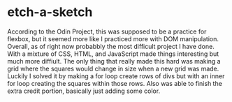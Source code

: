 # etch-a-sketch
According to the Odin Project, this was supposed to be a practice for flexbox, but it seemed more like I practiced more with DOM manipulation. Overall, as of right now probabbly the most difficult project I have done. With a mixture of CSS, HTML, and JavaScript made things interesting but much more diffiult. The only thing that really made this hard was making a grid where the squares would change in size when a new grid was made. Luckily I solved it by making a for loop create rows of divs but with an inner for loop creating the squares within those rows. Also was able to finish the extra credit portion, basically just adding some color.
